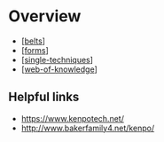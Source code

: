 # Overview

- [[belts]]
- [[forms]]
- [[single-techniques]]
- [[web-of-knowledge]]

## Helpful links

- https://www.kenpotech.net/
- http://www.bakerfamily4.net/kenpo/

[//begin]: # "Autogenerated link references for markdown compatibility"
[belts]: belts "Belts 🥋"
[forms]: forms "forms"
[single-techniques]: single-techniques "Single Techniques"
[web-of-knowledge]: web-of-knowledge "Web of Knowledge"
[//end]: # "Autogenerated link references"

